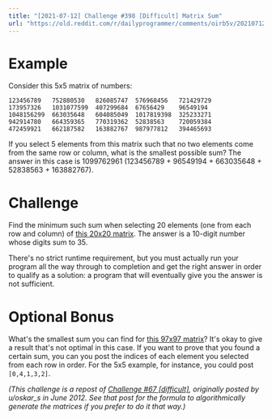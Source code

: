 ```yaml
---
title: "[2021-07-12] Challenge #398 [Difficult] Matrix Sum"
url: "https://old.reddit.com/r/dailyprogrammer/comments/oirb5v/20210712_challenge_398_difficult_matrix_sum/"
---
```


# Example

Consider this 5x5 matrix of numbers:

    123456789   752880530   826085747  576968456   721429729
    173957326   1031077599  407299684  67656429    96549194
    1048156299  663035648   604085049  1017819398  325233271
    942914780   664359365   770319362  52838563    720059384
    472459921   662187582   163882767  987977812   394465693

If you select 5 elements from this matrix such that no two elements come from the same row or column, what is the smallest possible sum? The answer in this case is 1099762961 (123456789 + 96549194 + 663035648 + 52838563 + 163882767).

# Challenge

Find the minimum such sum when selecting 20 elements (one from each row and column) of [this 20x20 matrix](https://gist.githubusercontent.com/cosmologicon/4f6473b4e781f20d4bdef799132a3b4b/raw/d518a7515618f70d25c2bc6c58430f732f6e06ce/matrix-sum-20.txt). The answer is a 10-digit number whose digits sum to 35.

There's no strict runtime requirement, but you must actually run your program all the way through to completion and get the right answer in order to qualify as a solution: a program that will eventually give you the answer is not sufficient.

# Optional Bonus

What's the smallest sum you can find for [this 97x97 matrix](https://gist.githubusercontent.com/cosmologicon/641583595e2c76d7c119912f7afafbfe/raw/6f9ebcb354c3aa58fb19c6f4208d0eced310b62a/matrix-sum-97.txt)? It's okay to give a result that's not optimal in this case. If you want to prove that you found a certain sum, you can you post the indices of each element you selected from each row in order. For the 5x5 example, for instance, you could post `[0,4,1,3,2]`.

*(This challenge is a repost of [Challenge #67 [difficult]](https://www.reddit.com/r/dailyprogrammer/comments/vbr56/6202012_challenge_67_difficult/), originally posted by u/oskar_s in June 2012. See that post for the formula to algorithmically generate the matrices if you prefer to do it that way.)*